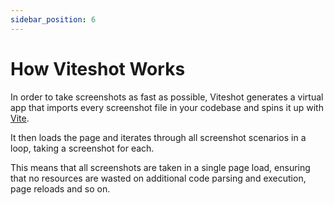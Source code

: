 ```yaml
---
sidebar_position: 6
---
```


# How Viteshot Works

In order to take screenshots as fast as possible, Viteshot generates a virtual app that imports every screenshot file in your codebase and spins it up with [Vite](https://vitejs.dev).

It then loads the page and iterates through all screenshot scenarios in a loop, taking a screenshot for each.

This means that all screenshots are taken in a single page load, ensuring that no resources are wasted on additional code parsing and execution, page reloads and so on.

